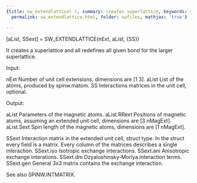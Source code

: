 ```yaml
---
{title: sw_extendlattice( ), summary: creates superlattice, keywords: sample, sidebar: sw_sidebar,
  permalink: sw_extendlattice.html, folder: swfiles, mathjax: 'true'}

---
```

 
[aList, SSext] = SW_EXTENDLATTICE(nExt, aList, {SS})
 
It creates a superlattice and all redefines all given bond for the larger
superlattice.
 
Input:
 
nExt          Number of unit cell extensions, dimensions are [1 3].
aList         List of the atoms, produced by spinw.matom.
SS            Interactions matrices in the unit cell, optional.
 
Output:
 
aList         Parameters of the magnetic atoms.
aList.RRext   Positions of magnetic atoms, assuming an extended unit
              cell, dimensions are [3 nMagExt].
aList.Sext    Spin length of the magnetic atoms, dimensions are
              [1 nMagExt].
 
SSext         Interaction matrix in the extended unit cell, struct type.
              In the struct every field is a matrix. Every column of the
              matrices describes a single interaction.
SSext.iso     Isotropic exchange interactions.
SSext.ani     Anisotropic exchange interations.
SSext.dm      Dzyaloshinsky-Moriya interaction terms.
SSext.gen     General 3x3 matrix contains the exchange interaction.
 
See also SPINW.INTMATRIX.
 

